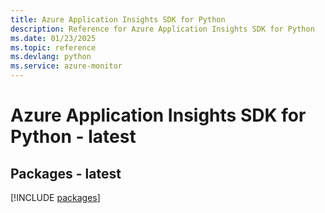 ```yaml
---
title: Azure Application Insights SDK for Python
description: Reference for Azure Application Insights SDK for Python
ms.date: 01/23/2025
ms.topic: reference
ms.devlang: python
ms.service: azure-monitor
---
```

# Azure Application Insights SDK for Python - latest
## Packages - latest
[!INCLUDE [packages](application-insights-index.md)]